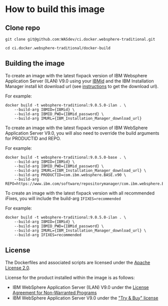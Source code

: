 # How to build this image

## Clone repo
`git clone git@github.com:WASdev/ci.docker.websphere-traditional.git`

`cd ci.docker.websphere-traditional/docker-build`

## Building the image

To create an image with the latest fixpack version of IBM Websphere Application Server (ILAN) V9.0 using your [IBMid](https://www.ibm.com/account/reg/us-en/signup?formid=urx-19776) and the IBM Installation Manager install kit download url (see [instructions](../download-iim.md) to get the download url).  

For example:
```
docker build -t websphere-traditional:9.0.5.0-ilan . \
    --build-arg IBMID={IBMid} \
    --build-arg IBMID_PWD={IBMid_password} \
    --build-arg IMURL={IBM_Installation_Manager_download_url}
```

To create an image with the latest fixpack version of IBM WebSphere Application Server V9.0, you will also need to override the build arguments for PRODUCTID and REPO.

For example:
```
docker build -t websphere-traditional:9.0.5.0-base . \
    --build-arg IBMID={IBMid} \
    --build-arg IBMID_PWD={IBMid_password} \
    --build-arg IMURL={IBM_Installation_Manager_download_url} \
    --build-arg PRODUCTID=com.ibm.websphere.BASE.v90 \
    --build-arg REPO=https://www.ibm.com/software/repositorymanager/com.ibm.websphere.BASE.v90
```

To create an image with the latest fixpack version with all recommended iFixes, you will include the build-arg ```IFIXES=recommended```

For example:
```
docker build -t websphere-traditional:9.0.5.0-ilan . \
    --build-arg IBMID={IBMid} \
    --build-arg IBMID_PWD={IBMid_password} \
    --build-arg IMURL={IBM_Installation_Manager_download_url} \
    --build-arg IFIXES=recommended
```

## License

The Dockerfiles and associated scripts are licensed under the [Apache License 2.0](http://www.apache.org/licenses/LICENSE-2.0.html).

License for the product installed within the image is as follows:

* IBM WebSphere Application Server (ILAN) V9.0 under the [License Agreement for Non-Warranted Programs](http://www14.software.ibm.com/cgi-bin/weblap/lap.pl?la_formnum=&li_formnum=L-CTUR-B3SGXC)
* IBM WebSphere Application Server V9.0 under the ["Try & Buy" license](http://www14.software.ibm.com/cgi-bin/weblap/lap.pl?la_formnum=&li_formnum=L-CTUR-B3DL7L)

